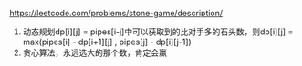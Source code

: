 https://leetcode.com/problems/stone-game/description/  
1. 动态规划dp[i][j] = pipes[i-j]中可以获取到的比对手多的石头数，则dp[i][j] = max(pipes[i] - dp[i+1][j] , pipes[j] - dp[i][j-1])
2. 贪心算法，永远选大的那个数，肯定会赢